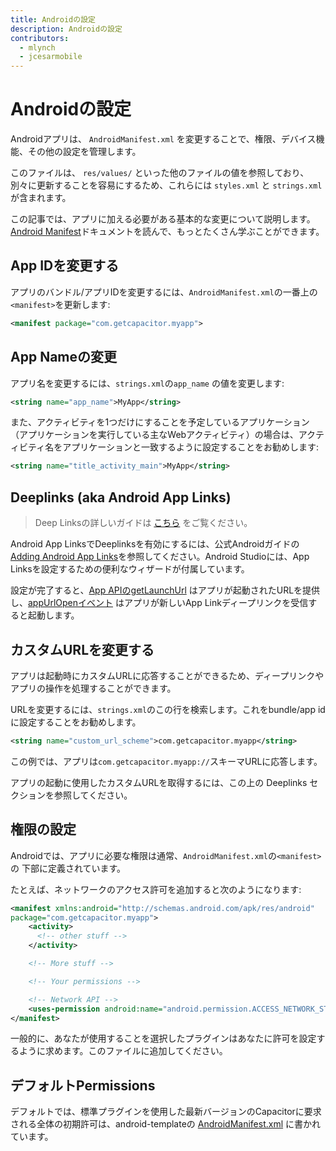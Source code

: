 ```yaml
---
title: Androidの設定
description: Androidの設定
contributors:
  - mlynch
  - jcesarmobile
---
```


# Androidの設定

Androidアプリは、 `AndroidManifest.xml` を変更することで、権限、デバイス機能、その他の設定を管理します。

このファイルは、 `res/values/` といった他のファイルの値を参照しており、別々に更新することを容易にするため、これらには `styles.xml` と `strings.xml` が含まれます。

この記事では、アプリに加える必要がある基本的な変更について説明します。[Android Manifest](https://developer.android.com/guide/topics/manifest/manifest-intro.html)ドキュメントを読んで、もっとたくさん学ぶことができます。

## App IDを変更する

アプリのバンドル/アプリIDを変更するには、`AndroidManifest.xml`の一番上の`<manifest>`を更新します:

```xml
<manifest package="com.getcapacitor.myapp">
```

## App Nameの変更

アプリ名を変更するには、`strings.xml`の`app_name` の値を変更します:

```xml
<string name="app_name">MyApp</string>
```

また、アクティビティを1つだけにすることを予定しているアプリケーション（アプリケーションを実行している主なWebアクティビティ）の場合は、アクティビティ名をアプリケーションと一致するように設定することをお勧めします:

```xml
<string name="title_activity_main">MyApp</string>
```

## Deeplinks (aka Android App Links)

> Deep Linksの詳しいガイドは [こちら](/docs/guides/deep-links) をご覧ください。

Android App LinksでDeeplinksを有効にするには、公式Androidガイドの [Adding Android App Links](https://developer.android.com/studio/write/app-link-indexing)を参照してください。Android Studioには、App Linksを設定するための便利なウィザードが付属しています。

設定が完了すると、[App APIのgetLaunchUrl](/docs/apis/app#method-getLaunchUrl-0) はアプリが起動されたURLを提供し、[appUrlOpenイベント](/docs/apis/app#method-addListener-1) はアプリが新しいApp Linkディープリンクを受信すると起動します。

## カスタムURLを変更する

アプリは起動時にカスタムURLに応答することができるため、ディープリンクやアプリの操作を処理することができます。

URLを変更するには、`strings.xml`のこの行を検索します。これをbundle/app idに設定することをお勧めします。

```xml
<string name="custom_url_scheme">com.getcapacitor.myapp</string>
```

この例では、アプリは`com.getcapacitor.myapp://`スキーマURLに応答します。

アプリの起動に使用したカスタムURLを取得するには、この上の Deeplinks セクションを参照してください。

## 権限の設定

Androidでは、アプリに必要な権限は通常、`AndroidManifest.xml`の`<manifest>`の
下部に定義されています。

たとえば、ネットワークのアクセス許可を追加すると次のようになります:

```xml
<manifest xmlns:android="http://schemas.android.com/apk/res/android"
package="com.getcapacitor.myapp">
    <activity>
      <!-- other stuff -->
    </activity>

    <!-- More stuff -->

    <!-- Your permissions -->

    <!-- Network API -->
    <uses-permission android:name="android.permission.ACCESS_NETWORK_STATE" />
</manifest>
```

一般的に、あなたが使用することを選択したプラグインはあなたに許可を設定するように求めます。このファイルに追加してください。

## デフォルトPermissions

デフォルトでは、標準プラグインを使用した最新バージョンのCapacitorに要求される全体の初期許可は、android-templateの [AndroidManifest.xml](https://github.com/ionic-team/capacitor/blob/main/android-template/app/src/main/AndroidManifest.xml) に書かれています。
